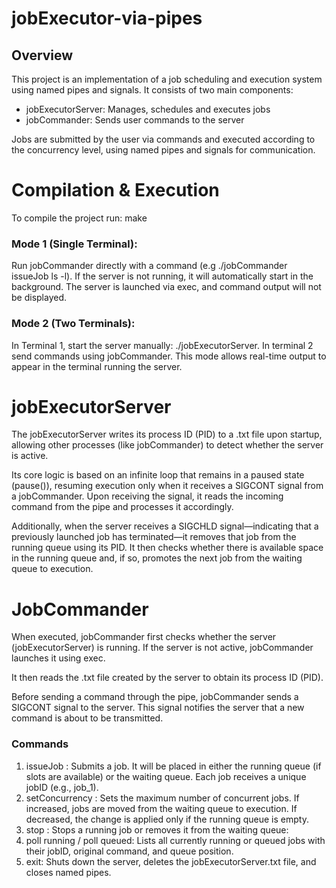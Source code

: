 # jobExecutor-via-pipes

## Overview
This project is an implementation of a job scheduling and execution system using named pipes and signals. It consists of two main components:
* jobExecutorServer: Manages, schedules and executes jobs
* jobCommander: Sends user commands to the server

Jobs are submitted by the user via commands and executed according to the concurrency level, using named pipes and signals for communication.

# Compilation & Execution
To compile the project run: make
### Mode 1 (Single Terminal):
Run jobCommander directly with a command (e.g ./jobCommander issueJob ls -l). If the server is not running, it will automatically start in the background. The server is launched via exec, and command output will not be displayed.

### Mode 2 (Two Terminals):
In Terminal 1, start the server manually: ./jobExecutorServer. In terminal 2 send commands using jobCommander. This mode allows real-time output to appear in the terminal running the server.

# jobExecutorServer
The jobExecutorServer writes its process ID (PID) to a .txt file upon startup, allowing other processes (like jobCommander) to detect whether the server is active.

Its core logic is based on an infinite loop that remains in a paused state (pause()), resuming execution only when it receives a SIGCONT signal from a jobCommander. Upon receiving the signal, it reads the incoming command from the pipe and processes it accordingly.

Additionally, when the server receives a SIGCHLD signal—indicating that a previously launched job has terminated—it removes that job from the running queue using its PID. It then checks whether there is available space in the running queue and, if so, promotes the next job from the waiting queue to execution.

# JobCommander
When executed, jobCommander first checks whether the server (jobExecutorServer) is running. If the server is not active, jobCommander launches it using exec.

It then reads the .txt file created by the server to obtain its process ID (PID).

Before sending a command through the pipe, jobCommander sends a SIGCONT signal to the server. This signal notifies the server that a new command is about to be transmitted.

### Commands
1. issueJob <command>: Submits a job. It will be placed in either the running queue (if slots are available) or the waiting queue. Each job receives a unique jobID (e.g., job_1).
2. setConcurrency <N>: Sets the maximum number of concurrent jobs. If increased, jobs are moved from the waiting queue to execution. If decreased, the change is applied only if the running queue is empty.
3. stop <jobID>: Stops a running job or removes it from the waiting queue:
4. poll running / poll queued: Lists all currently running or queued jobs with their jobID, original command, and queue position.
5. exit: Shuts down the server, deletes the jobExecutorServer.txt file, and closes named pipes.
